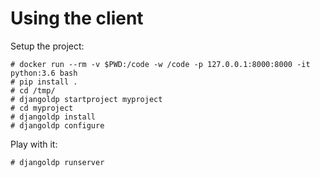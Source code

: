 # Using the client

Setup the project:
```
# docker run --rm -v $PWD:/code -w /code -p 127.0.0.1:8000:8000 -it python:3.6 bash
# pip install .
# cd /tmp/
# djangoldp startproject myproject
# cd myproject
# djangoldp install
# djangoldp configure
```

Play with it:
```
# djangoldp runserver
```
